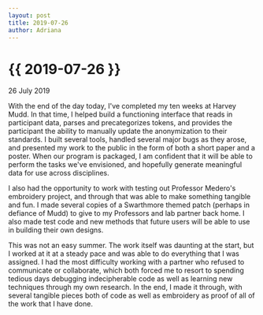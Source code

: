 ```yaml
---
layout: post
title: 2019-07-26
author: Adriana
---
```


{{ 2019-07-26 }}
================

<p class="meta">26 July 2019</p>

With the end of the day today, I've completed my ten weeks at Harvey Mudd. In that time, I helped build a functioning interface that reads in participant data, parses and precategorizes tokens, and provides the participant the ability to manually update the anonymization to their standards. I built several tools, handled several major bugs as they arose, and presented my work to the public in the form of both a short paper and a poster. When our program is packaged, I am confident that it will be able to perform the tasks we've envisioned, and hopefully generate meaningful data for use across disciplines.

I also had the opportunity to work with testing out Professor Medero's embroidery project, and through that was able to make something tangible and fun. I made several copies of a Swarthmore themed patch (perhaps in defiance of Mudd) to give to my Professors and lab partner back home. I also made test code and new methods that future users will be able to use in building their own designs.

This was not an easy summer. The work itself was daunting at the start, but I worked at it at a steady pace and was able to do everything that I was assigned. I had the most difficulty working with a partner who refused to communicate or collaborate, which both forced me to resort to spending tedious days debugging indecipherable code as well as learning new techniques through my own research. In the end, I made it through, with several tangible pieces both of code as well as embroidery as proof of all of the work that I have done.
